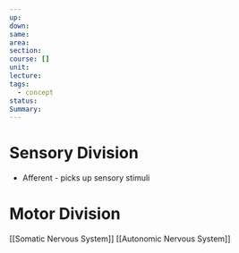 ```yaml
---
up: 
down: 
same: 
area: 
section: 
course: []
unit: 
lecture: 
tags:
  - concept
status: 
Summary:
---
```

# Sensory Division
- Afferent - picks up sensory stimuli

# Motor Division
[[Somatic Nervous System]]
[[Autonomic Nervous System]]
